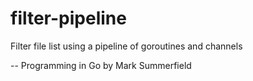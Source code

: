 # filter-pipeline
Filter file list using a pipeline of goroutines and channels

-- Programming in Go by Mark Summerfield
